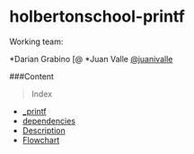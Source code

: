 # holbertonschool-printf

Working team:

*Darian Grabino
[@
*Juan Valle
[@juanivalle](https://github.com/juanivalle)


###Content
> Index

- [_printf](#_printf)
- [dependencies](#dependencies)
- [Description](#description)
- [Flowchart](#flowchart)
